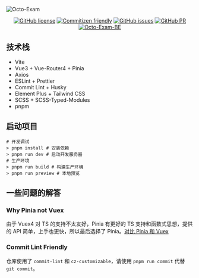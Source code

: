 ![Octo-Exam](https://socialify.git.ci/Lmmmmmm-bb/Octo-Exam/image?description=1&language=1&name=1&theme=Light)

<p align="center">
<a href="https://github.com/Lmmmmmm-bb/Octo-Exam/blob/main/LICENSE"><img alt="GitHub license" src="https://img.shields.io/github/license/Lmmmmmm-bb/Octo-Exam"></a>
<a href="http://commitizen.github.io/cz-cli/"><img alt="Commitizen friendly" src="https://img.shields.io/badge/commitizen-friendly-brightgreen.svg"></a>
<a href="https://github.com/Lmmmmmm-bb/Octo-Exam/issues"><img alt="GitHub issues" src="https://img.shields.io/github/issues/Lmmmmmm-bb/Octo-Exam"></a>
<a href="https://github.com/Lmmmmmm-bb/Octo-Exam/pulls"><img alt="GitHub PR" src="https://img.shields.io/badge/PR-Welcome-%2345A2FF"></a>
<a href="https://github.com/Xujingling927/OnlineExamSystem"><img alt="Octo-Exam-BE" src="https://img.shields.io/badge/BE-Xujingling927-blue"></a>
</p>

## 技术栈

- Vite
- Vue3 + Vue-Router4 + Pinia
- Axios
- ESLint + Prettier
- Commit Lint + Husky
- Element Plus + Tailwind CSS
- SCSS + SCSS-Typed-Modules
- pnpm

## 启动项目

```shell
# 开发调试
> pnpm install # 安装依赖
> pnpm run dev # 启动开发服务器
# 生产环境
> pnpm run build # 构建生产环境
> pnpm run preview # 本地预览
```

## 一些问题的解答

### Why Pinia not Vuex

由于 Vuex4 对 TS 的支持不太友好，Pinia 有更好的 TS 支持和函数式思想，提供的 API 简单，上手也更快，所以最后选择了 Pinia。[对比 Pinia 和 Vuex](https://pinia.vuejs.org/introduction.html#comparison-with-vuex)

### Commit Lint Friendly

仓库使用了 `commit-lint` 和 `cz-customizable`，请使用 `pnpm run commit` 代替 `git commit`。
